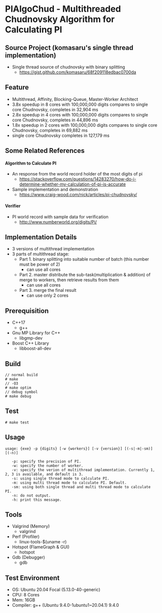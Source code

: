 PIAlgoChud - Multithreaded Chudnovsky Algorithm for Calculating PI
===
## Source Project (komasaru's single thread implementation)
- Single thread source of chudnovsky with binary splitting
    - https://gist.github.com/komasaru/68f209118edbac0700da

## Feature
- Multithread, Affinity, Blocking-Queue, Master-Worker Architect
- 3.8x speedup in 8 cores with 100,000,000 digits compares to single core Chudnovsky, completes in 32,904 ms
- 2.8x speedup in 4 cores with 100,000,000 digits compares to single core Chudnovsky, completes in 44,896 ms
- 1.8x speedup in 2 cores with 100,000,000 digits compares to single core Chudnovsky, completes in 69,882 ms
- single core Chudnovsky completes in 127,179 ms


## Some Related References
#### Algorithm to Calculate PI
- An response from the world record holder of the most digits of pi
    - https://stackoverflow.com/questions/14283270/how-do-i-determine-whether-my-calculation-of-pi-is-accurate
- Sample implementation and demonstration
    - https://www.craig-wood.com/nick/articles/pi-chudnovsky/
#### Verifier
- PI world record with sample data for verification
    - http://www.numberworld.org/digits/Pi/

## Implementation Details
- 3 versions of multithread implementation
- 3 parts of multithread stage:
    - Part 1. binary splitting into suitable number of batch (this number must be power of 2)
        - can use all cores
    - Part 2. master distribute the sub-task(multiplication & addition) of merge to workers, then retrieve results from them
        - can use all cores
    - Part 3. merge the final result
        - can use only 2 cores

## Prerequisition
- C++17
    - g++
- Gnu MP Library for C++
    - libgmp-dev
- Boost C++ Library
    - libboost-all-dev

## Build
```
// normal build
# make
// -O3
# make optim
// debug symbol
# make debug
```

## Test
```
# make test
```

## Usage
```
usage: {exe} -p {digits} [-w {workers}] [-v {version}] [(-s|-m|-sm)] [(-n)]

   -p: specify the precision of PI.
   -w: specify the number of worker.
   -v: specify the verion of multithread implementation. Currently 1, 2, 3 is available, and default is 3.
   -s: using single thread mode to calculate PI.
   -m: using multi thread mode to calculate PI. Default.
   -sm: using both single thread and multi thread mode to calculate PI.
   -n: do not output.
   -h: print this message.
```

## Tools
- Valgrind (Memory)
    - valgrind
- Perf (Profiler)
    - linux-tools-$(uname -r)
- Hotspot (FlameGraph & GUI)
    - hotspot
- Gdb (Debugger)
    - gdb

## Test Environment
- OS: Ubuntu 20.04 Focal (5.13.0-40-generic)
- CPU: 8 Cores
- Mem: 16GB
- Compiler: g++ (Ubuntu 9.4.0-1ubuntu1~20.04.1) 9.4.0

